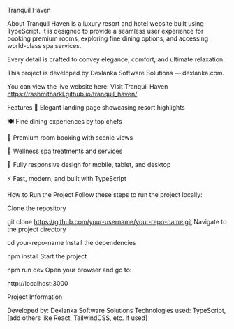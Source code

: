 Tranquil Haven

About
Tranquil Haven is a luxury resort and hotel website built using TypeScript.
It is designed to provide a seamless user experience for booking premium rooms, exploring fine dining options, and accessing world-class spa services.

Every detail is crafted to convey elegance, comfort, and ultimate relaxation.

This project is developed by Dexlanka Software Solutions — dexlanka.com.

You can view the live website here: Visit Tranquil Haven
https://rashmitharkl.github.io/tranquil_haven/

Features
🌴 Elegant landing page showcasing resort highlights

🍽️ Fine dining experiences by top chefs

🛌 Premium room booking with scenic views

💆 Wellness spa treatments and services

📱 Fully responsive design for mobile, tablet, and desktop

⚡ Fast, modern, and built with TypeScript

How to Run the Project
Follow these steps to run the project locally:

Clone the repository

git clone https://github.com/your-username/your-repo-name.git
Navigate to the project directory

cd your-repo-name
Install the dependencies

npm install
Start the project

npm run dev
Open your browser and go to:


http://localhost:3000

Project Information

Developed by: Dexlanka Software Solutions
Technologies used: TypeScript, [add others like React, TailwindCSS, etc. if used]
